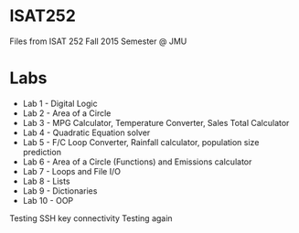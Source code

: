 # ISAT252
Files from ISAT 252 Fall 2015 Semester @ JMU

# Labs
  * Lab 1 - Digital Logic
  * Lab 2 - Area of a Circle
  * Lab 3 - MPG Calculator, Temperature Converter, Sales Total Calculator
  * Lab 4 - Quadratic Equation solver
  * Lab 5 - F/C Loop Converter, Rainfall calculator, population size prediction
  * Lab 6 - Area of a Circle (Functions) and Emissions calculator
  * Lab 7 - Loops and File I/O
  * Lab 8 - Lists
  * Lab 9 - Dictionaries
  * Lab 10 - OOP

Testing SSH key connectivity
Testing again
